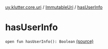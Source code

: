 [uy.klutter.core.uri](../index.md) / [ImmutableUri](index.md) / [hasUserInfo](.)


# hasUserInfo
<code>open fun hasUserInfo(): Boolean</code> [(source)](https://github.com/kohesive/klutter/blob/master/core-jdk6/src/main/kotlin/uy/klutter/core/uri/UriBuilder.kt#L48)<br/>


